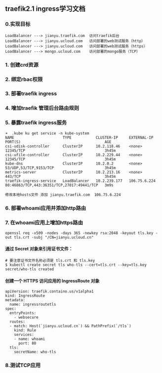 ## traefik2.1 ingress学习文档
### 0.实现目标
```
LoadBalancer ---> jianyu.traefik.com  访问traefik后台
LoadBalancer ---> jianyu.ucloud.com   访问部署的web测试服务（http）
LoadBalancer ---> jianyu.ucloud.com   访问部署的web测试服务（https）
LoadBalancer ---> mongo.ucloud.com    访问部署的mongo服务（TCP）
```
### 1. 创建crd资源
### 2. 绑定rbac权限
### 3. 部署traefik ingress
### 4. 增加traefik 管理后台路由规则
### 5. 暴露traefik ingress服务
```
➜  .kube ku get service -n kube-system 
NAME                      TYPE           CLUSTER-IP     EXTERNAL-IP    PORT(S)                                      AGE
csi-udisk-controller      ClusterIP      10.2.118.46    <none>         12345/TCP                                    3h45m
csi-ufile-controller      ClusterIP      10.2.229.44    <none>         12345/TCP                                    3h45m
kube-dns                  ClusterIP      10.2.0.2       <none>         53/UDP,53/TCP,9153/TCP                       3h45m
metrics-server            ClusterIP      10.2.213.16    <none>         443/TCP                                      3h45m
traefik-ingress-service   LoadBalancer   10.2.239.177   106.75.6.224   80:46863/TCP,443:36351/TCP,27017:49441/TCP   3m9s

修改本地hosts文件 添加 jianyu.traefik.com  106.75.6.224
```


### 6. 部署whoami应用并添加http路由
### 7. 在whoami应用上增加https路由

```
openssl req -x509 -nodes -days 365 -newkey rsa:2048 -keyout tls.key -out tls.crt -subj "/CN=jianyu.ucloud.cn"

```
#### 通过 Secret 对象来引用证书文件：

```
# 要注意证书文件名称必须是 tls.crt 和 tls.key
$ kubectl create secret tls who-tls --cert=tls.crt --key=tls.key
secret/who-tls created
```
#### 创建一个 HTTPS 访问应用的 IngressRoute 对象

```
apiVersion: traefik.containo.us/v1alpha1
kind: IngressRoute
metadata:
  name: ingressroutetls
spec:
  entryPoints:
    - websecure
  routes:
  - match: Host(`jianyu.ucloud.cn`) && PathPrefix(`/tls`)
    kind: Rule
    services:
    - name: whoami
      port: 80
  tls:
    secretName: who-tls

```
### 8.测试TCP应用

